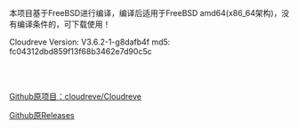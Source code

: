 本项目基于FreeBSD进行编译，编译后适用于FreeBSD amd64(x86_64架构)，没有编译条件的，可下载使用！


Cloudreve Version: V3.6.2-1-g8dafb4f
md5: fc04312dbd859f13f68b3462e7d90c5c

<br>
<br>

[Github原项目：cloudreve/Cloudreve](https://github.com/cloudreve/Cloudreve)

[Github原Releases](https://github.com/cloudreve/Cloudreve/releases)
